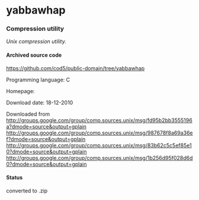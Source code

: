 # yabbawhap #

### Compression utility ###

*Unix compression utility.*

#### Archived source code ####
https://github.com/cod5/public-domain/tree/yabbawhap

Programming language: C

Homepage: 

Download date: 18-12-2010

Downloaded from http://groups.google.com/group/comp.sources.unix/msg/fd95b2bb3555196a?dmode=source&output=gplain
http://groups.google.com/group/comp.sources.unix/msg/987678f8a69a36ef?dmode=source&output=gplain
http://groups.google.com/group/comp.sources.unix/msg/83b62c5c5ef85e10?dmode=source&output=gplain
http://groups.google.com/group/comp.sources.unix/msg/1b256d95f028d6d0?dmode=source&output=gplain


#### Status ####
converted to .zip


